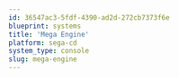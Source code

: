 ```yaml
---
id: 36547ac3-5fdf-4390-ad2d-272cb7373f6e
blueprint: systems
title: 'Mega Engine'
platform: sega-cd
system_type: console
slug: mega-engine
---
```

